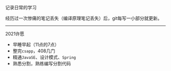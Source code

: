 记录日常的学习

经历过一次惨痛的笔记丢失（编译原理笔记丢失）后，git每写一小部分就更新。

----

2021许愿

- 早睡早起（11点的7点）
- 整完`csapp`，408几门
- 精通`JavaSE`、设计模式、`Spring`
- 熟悉分割，熟练编写分割代码
